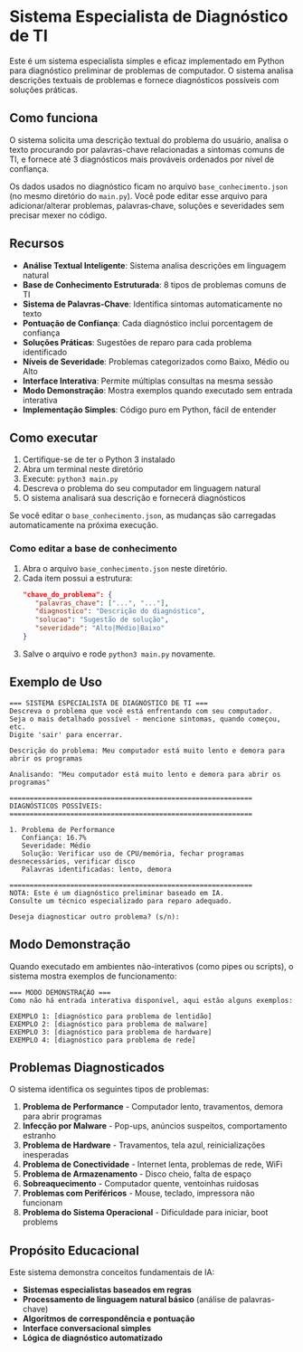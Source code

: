 # Sistema Especialista de Diagnóstico de TI

Este é um sistema especialista simples e eficaz implementado em Python para diagnóstico preliminar de problemas de computador. O sistema analisa descrições textuais de problemas e fornece diagnósticos possíveis com soluções práticas.

## Como funciona

O sistema solicita uma descrição textual do problema do usuário, analisa o texto procurando por palavras-chave relacionadas a sintomas comuns de TI, e fornece até 3 diagnósticos mais prováveis ordenados por nível de confiança.

Os dados usados no diagnóstico ficam no arquivo `base_conhecimento.json` (no mesmo diretório do `main.py`). Você pode editar esse arquivo para adicionar/alterar problemas, palavras‑chave, soluções e severidades sem precisar mexer no código.

## Recursos

- **Análise Textual Inteligente**: Sistema analisa descrições em linguagem natural
- **Base de Conhecimento Estruturada**: 8 tipos de problemas comuns de TI
- **Sistema de Palavras-Chave**: Identifica sintomas automaticamente no texto
- **Pontuação de Confiança**: Cada diagnóstico inclui porcentagem de confiança
- **Soluções Práticas**: Sugestões de reparo para cada problema identificado
- **Níveis de Severidade**: Problemas categorizados como Baixo, Médio ou Alto
- **Interface Interativa**: Permite múltiplas consultas na mesma sessão
- **Modo Demonstração**: Mostra exemplos quando executado sem entrada interativa
- **Implementação Simples**: Código puro em Python, fácil de entender

## Como executar

1. Certifique-se de ter o Python 3 instalado
2. Abra um terminal neste diretório
3. Execute: `python3 main.py`
4. Descreva o problema do seu computador em linguagem natural
5. O sistema analisará sua descrição e fornecerá diagnósticos

Se você editar o `base_conhecimento.json`, as mudanças são carregadas automaticamente na próxima execução.

### Como editar a base de conhecimento

1. Abra o arquivo `base_conhecimento.json` neste diretório.
2. Cada item possui a estrutura:
    ```json
    "chave_do_problema": {
       "palavras_chave": ["...", "..."],
       "diagnostico": "Descrição do diagnóstico",
       "solucao": "Sugestão de solução",
       "severidade": "Alto|Médio|Baixo"
    }
    ```
3. Salve o arquivo e rode `python3 main.py` novamente.

## Exemplo de Uso

```
=== SISTEMA ESPECIALISTA DE DIAGNÓSTICO DE TI ===
Descreva o problema que você está enfrentando com seu computador.
Seja o mais detalhado possível - mencione sintomas, quando começou, etc.
Digite 'sair' para encerrar.

Descrição do problema: Meu computador está muito lento e demora para abrir os programas

Analisando: "Meu computador está muito lento e demora para abrir os programas"

============================================================
DIAGNÓSTICOS POSSÍVEIS:
============================================================

1. Problema de Performance
   Confiança: 16.7%
   Severidade: Médio
   Solução: Verificar uso de CPU/memória, fechar programas desnecessários, verificar disco
   Palavras identificadas: lento, demora

============================================================
NOTA: Este é um diagnóstico preliminar baseado em IA.
Consulte um técnico especializado para reparo adequado.

Deseja diagnosticar outro problema? (s/n):
```

## Modo Demonstração

Quando executado em ambientes não-interativos (como pipes ou scripts), o sistema mostra exemplos de funcionamento:

```
=== MODO DEMONSTRAÇÃO ===
Como não há entrada interativa disponível, aqui estão alguns exemplos:

EXEMPLO 1: [diagnóstico para problema de lentidão]
EXEMPLO 2: [diagnóstico para problema de malware]
EXEMPLO 3: [diagnóstico para problema de hardware]
EXEMPLO 4: [diagnóstico para problema de rede]
```

## Problemas Diagnosticados

O sistema identifica os seguintes tipos de problemas:

1. **Problema de Performance** - Computador lento, travamentos, demora para abrir programas
2. **Infecção por Malware** - Pop-ups, anúncios suspeitos, comportamento estranho
3. **Problema de Hardware** - Travamentos, tela azul, reinicializações inesperadas
4. **Problema de Conectividade** - Internet lenta, problemas de rede, WiFi
5. **Problema de Armazenamento** - Disco cheio, falta de espaço
6. **Sobreaquecimento** - Computador quente, ventoinhas ruidosas
7. **Problemas com Periféricos** - Mouse, teclado, impressora não funcionam
8. **Problema do Sistema Operacional** - Dificuldade para iniciar, boot problems

## Propósito Educacional

Este sistema demonstra conceitos fundamentais de IA:
- **Sistemas especialistas baseados em regras**
- **Processamento de linguagem natural básico** (análise de palavras-chave)
- **Algoritmos de correspondência e pontuação**
- **Interface conversacional simples**
- **Lógica de diagnóstico automatizado**
